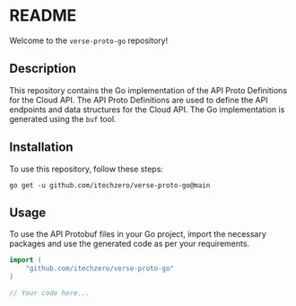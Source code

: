 # README

Welcome to the `verse-proto-go` repository!

## Description

This repository contains the Go implementation of the API Proto Definitions for the Cloud API. The API Proto Definitions are used to define the API endpoints and data structures for the Cloud API. The Go implementation is generated using the `buf` tool.

## Installation

To use this repository, follow these steps:
```
go get -u github.com/itechzero/verse-proto-go@main
```

## Usage

To use the API Protobuf files in your Go project, import the necessary packages and use the generated code as per your requirements.

```go
import (
    "github.com/itechzero/verse-proto-go"
)

// Your code here...
```
